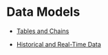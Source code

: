 # Data Models

- [Tables and Chains](./tables-and-chains/README.md)

- [Historical and Real-Time Data](./historical-and-real-time-data/README.md)

